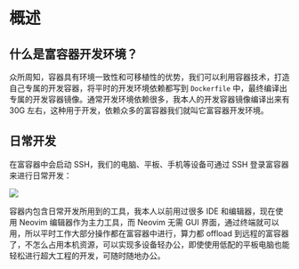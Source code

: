 # 概述

## 什么是富容器开发环境？

众所周知，容器具有环境一致性和可移植性的优势，我们可以利用容器技术，打造自己专属的开发容器，将平时的开发环境依赖都写到 `Dockerfile` 中，最终编译出专属的开发容器镜像。通常开发环境依赖很多，我本人的开发容器镜像编译出来有 30G 左右，这种用于开发，依赖众多的富容器我们就叫它富容器开发环境。

## 日常开发

在富容器中会启动 SSH，我们的电脑、平板、手机等设备可通过 SSH 登录富容器来进行日常开发：

![](https://image-host-1251893006.cos.ap-chengdu.myqcloud.com/2024%2F05%2F28%2F20240528105702.png)

容器内包含日常开发所用到的工具，我本人以前用过很多 IDE 和编辑器，现在使用 Neovim 编辑器作为主力工具，而 Neovim 无需 GUI 界面，通过终端就可以用，所以平时工作大部分操作都在富容器中进行，算力都 offload 到远程的富容器了，不怎么占用本机资源，可以实现多设备轻办公，即使使用低配的平板电脑也能轻松进行超大工程的开发，可随时随地办公。
